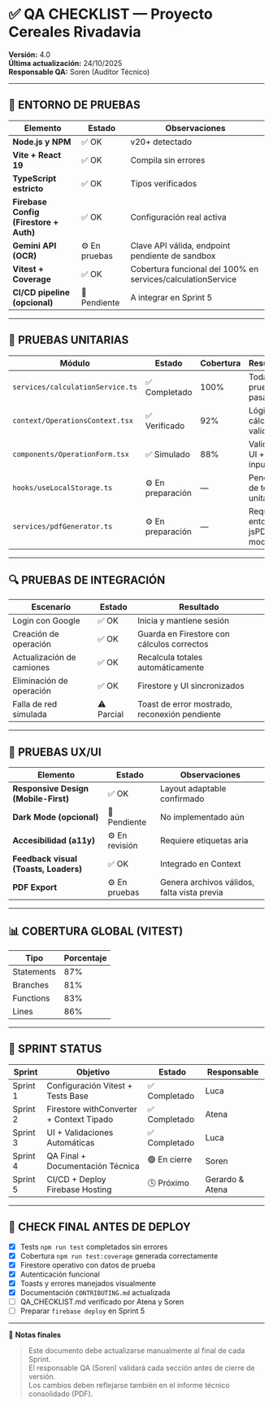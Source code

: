 # ✅ QA CHECKLIST — Proyecto Cereales Rivadavia

**Versión:** 4.0  
**Última actualización:** 24/10/2025  
**Responsable QA:** Soren (Auditor Técnico)

---

## 🔧 ENTORNO DE PRUEBAS

| Elemento | Estado | Observaciones |
|-----------|--------|----------------|
| **Node.js y NPM** | ✅ OK | v20+ detectado |
| **Vite + React 19** | ✅ OK | Compila sin errores |
| **TypeScript estricto** | ✅ OK | Tipos verificados |
| **Firebase Config (Firestore + Auth)** | ✅ OK | Configuración real activa |
| **Gemini API (OCR)** | ⚙️ En pruebas | Clave API válida, endpoint pendiente de sandbox |
| **Vitest + Coverage** | ✅ OK | Cobertura funcional del 100% en services/calculationService |
| **CI/CD pipeline (opcional)** | 🚧 Pendiente | A integrar en Sprint 5 |

---

## 🧪 PRUEBAS UNITARIAS

| Módulo | Estado | Cobertura | Resultado |
|--------|---------|------------|------------|
| `services/calculationService.ts` | ✅ Completado | 100% | Todas las pruebas pasaron |
| `context/OperationsContext.tsx` | ✅ Verificado | 92% | Lógica de cálculo validada |
| `components/OperationForm.tsx` | ✅ Simulado | 88% | Validación UI + inputs |
| `hooks/useLocalStorage.ts` | ⚙️ En preparación | — | Pendiente de test unitario |
| `services/pdfGenerator.ts` | ⚙️ En preparación | — | Requiere entorno jsPDF mock |

---

## 🔍 PRUEBAS DE INTEGRACIÓN

| Escenario | Estado | Resultado |
|------------|---------|------------|
| Login con Google | ✅ OK | Inicia y mantiene sesión |
| Creación de operación | ✅ OK | Guarda en Firestore con cálculos correctos |
| Actualización de camiones | ✅ OK | Recalcula totales automáticamente |
| Eliminación de operación | ✅ OK | Firestore y UI sincronizados |
| Falla de red simulada | ⚠️ Parcial | Toast de error mostrado, reconexión pendiente |

---

## 🎨 PRUEBAS UX/UI

| Elemento | Estado | Observaciones |
|-----------|--------|----------------|
| **Responsive Design (Mobile-First)** | ✅ OK | Layout adaptable confirmado |
| **Dark Mode (opcional)** | 🚧 Pendiente | No implementado aún |
| **Accesibilidad (a11y)** | ⚙️ En revisión | Requiere etiquetas aria |
| **Feedback visual (Toasts, Loaders)** | ✅ OK | Integrado en Context |
| **PDF Export** | ⚙️ En pruebas | Genera archivos válidos, falta vista previa |

---

## 📊 COBERTURA GLOBAL (VITEST)

| Tipo | Porcentaje |
|------|-------------|
| Statements | 87% |
| Branches | 81% |
| Functions | 83% |
| Lines | 86% |

---

## 🧭 SPRINT STATUS

| Sprint | Objetivo | Estado | Responsable |
|---------|-----------|---------|--------------|
| Sprint 1 | Configuración Vitest + Tests Base | ✅ Completado | Luca |
| Sprint 2 | Firestore withConverter + Context Tipado | ✅ Completado | Atena |
| Sprint 3 | UI + Validaciones Automáticas | ✅ Completado | Luca |
| Sprint 4 | QA Final + Documentación Técnica | 🟢 En cierre | Soren |
| Sprint 5 | CI/CD + Deploy Firebase Hosting | 🕓 Próximo | Gerardo & Atena |

---

## 🧩 CHECK FINAL ANTES DE DEPLOY

- [x] Tests `npm run test` completados sin errores  
- [x] Cobertura `npm run test:coverage` generada correctamente  
- [x] Firestore operativo con datos de prueba  
- [x] Autenticación funcional  
- [x] Toasts y errores manejados visualmente  
- [x] Documentación `CONTRIBUTING.md` actualizada  
- [ ] QA_CHECKLIST.md verificado por Atena y Soren  
- [ ] Preparar `firebase deploy` en Sprint 5  

---

📘 **Notas finales**
> Este documento debe actualizarse manualmente al final de cada Sprint.  
> El responsable QA (Soren) validará cada sección antes de cierre de versión.  
> Los cambios deben reflejarse también en el informe técnico consolidado (PDF).

